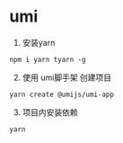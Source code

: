 # umi
1. 安装yarn
```
npm i yarn tyarn -g
```
2. 使用 umi脚手架 创建项目
```
yarn create @umijs/umi-app
```
3. 项目内安装依赖
```
yarn
```

